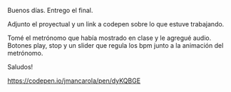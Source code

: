 Buenos días. Entrego el final.

Adjunto el proyectual y un link a codepen sobre lo que estuve trabajando.

Tomé el metrónomo que había mostrado en clase y le agregué audio. Botones play, stop y un slider que regula los bpm junto a la animación del metrónomo.

Saludos!


https://codepen.io/jmancarola/pen/dyKQBGE

